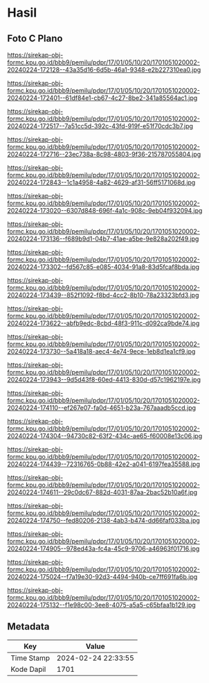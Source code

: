 # Hasil

## Foto C Plano

https://sirekap-obj-formc.kpu.go.id/bbb9/pemilu/pdpr/17/01/05/10/20/1701051020002-20240224-172128--43a35d16-6d5b-46a1-9348-e2b227310ea0.jpg

https://sirekap-obj-formc.kpu.go.id/bbb9/pemilu/pdpr/17/01/05/10/20/1701051020002-20240224-172401--61df84e1-cb67-4c27-8be2-341a85564ac1.jpg

https://sirekap-obj-formc.kpu.go.id/bbb9/pemilu/pdpr/17/01/05/10/20/1701051020002-20240224-172517--7a51cc5d-392c-43fd-919f-e51f70cdc3b7.jpg

https://sirekap-obj-formc.kpu.go.id/bbb9/pemilu/pdpr/17/01/05/10/20/1701051020002-20240224-172716--23ec738a-8c98-4803-9f36-215787055804.jpg

https://sirekap-obj-formc.kpu.go.id/bbb9/pemilu/pdpr/17/01/05/10/20/1701051020002-20240224-172843--1c1a4958-4a82-4629-af31-56ff5171068d.jpg

https://sirekap-obj-formc.kpu.go.id/bbb9/pemilu/pdpr/17/01/05/10/20/1701051020002-20240224-173020--6307d848-696f-4a1c-908c-9eb04f932094.jpg

https://sirekap-obj-formc.kpu.go.id/bbb9/pemilu/pdpr/17/01/05/10/20/1701051020002-20240224-173136--f689b9d1-04b7-41ae-a5be-9e828a202f49.jpg

https://sirekap-obj-formc.kpu.go.id/bbb9/pemilu/pdpr/17/01/05/10/20/1701051020002-20240224-173302--fd567c85-e085-4034-91a8-83d5fcaf8bda.jpg

https://sirekap-obj-formc.kpu.go.id/bbb9/pemilu/pdpr/17/01/05/10/20/1701051020002-20240224-173439--852f1092-f8bd-4cc2-8b10-78a23323bfd3.jpg

https://sirekap-obj-formc.kpu.go.id/bbb9/pemilu/pdpr/17/01/05/10/20/1701051020002-20240224-173622--abfb9edc-8cbd-48f3-911c-d092ca9bde74.jpg

https://sirekap-obj-formc.kpu.go.id/bbb9/pemilu/pdpr/17/01/05/10/20/1701051020002-20240224-173730--5a418a18-aec4-4e74-9ece-1eb8d1ea1cf9.jpg

https://sirekap-obj-formc.kpu.go.id/bbb9/pemilu/pdpr/17/01/05/10/20/1701051020002-20240224-173943--9d5d43f8-60ed-4413-830d-d57c1962197e.jpg

https://sirekap-obj-formc.kpu.go.id/bbb9/pemilu/pdpr/17/01/05/10/20/1701051020002-20240224-174110--ef267e07-fa0d-4651-b23a-767aaadb5ccd.jpg

https://sirekap-obj-formc.kpu.go.id/bbb9/pemilu/pdpr/17/01/05/10/20/1701051020002-20240224-174304--94730c82-63f2-434c-ae65-f60008e13c06.jpg

https://sirekap-obj-formc.kpu.go.id/bbb9/pemilu/pdpr/17/01/05/10/20/1701051020002-20240224-174439--72316765-0b88-42e2-a041-6197fea35588.jpg

https://sirekap-obj-formc.kpu.go.id/bbb9/pemilu/pdpr/17/01/05/10/20/1701051020002-20240224-174611--29c0dc67-882d-4031-87aa-2bac52b10a6f.jpg

https://sirekap-obj-formc.kpu.go.id/bbb9/pemilu/pdpr/17/01/05/10/20/1701051020002-20240224-174750--fed80206-2138-4ab3-b474-dd66faf033ba.jpg

https://sirekap-obj-formc.kpu.go.id/bbb9/pemilu/pdpr/17/01/05/10/20/1701051020002-20240224-174905--978ed43a-fc4a-45c9-9706-a46963f01716.jpg

https://sirekap-obj-formc.kpu.go.id/bbb9/pemilu/pdpr/17/01/05/10/20/1701051020002-20240224-175024--f7a19e30-92d3-4494-940b-ce7ff691fa6b.jpg

https://sirekap-obj-formc.kpu.go.id/bbb9/pemilu/pdpr/17/01/05/10/20/1701051020002-20240224-175132--f1e98c00-3ee8-4075-a5a5-c65bfaa1b129.jpg


## Metadata

| Key        | Value               |
| ---------- | ------------------- |
| Time Stamp | 2024-02-24 22:33:55 |
| Kode Dapil | 1701                |



